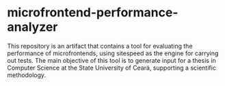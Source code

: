 # microfrontend-performance-analyzer
This repository is an artifact that contains a tool for evaluating the performance of microfrontends, using sitespeed as the engine for carrying out tests. The main objective of this tool is to generate input for a thesis in Computer Science at the State University of Ceará, supporting a scientific methodology.
